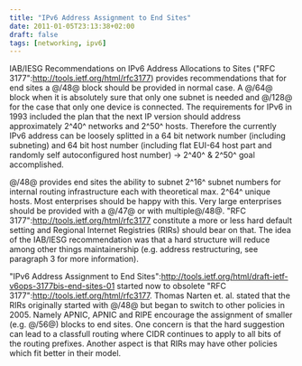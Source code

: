 ```yaml
---
title: "IPv6 Address Assignment to End Sites"
date: 2011-01-05T23:13:38+02:00
draft: false
tags: [networking, ipv6]
---
```


IAB/IESG Recommendations on IPv6 Address Allocations to Sites ("RFC 3177":<http://tools.ietf.org/html/rfc3177>)
provides recommendations that for end sites a @/48@ block should be provided in normal case. A @/64@ block when it is
absolutely sure that only one subnet is needed and @/128@ for the case that
only one device is connected. The requirements for IPv6 in 1993 included
the plan that the next IP version should address approximately 2^40^
networks and 2^50^ hosts. Therefore the currently IPv6 address can be
loosely splitted in a 64 bit network number (including subneting) and
64 bit host number (including flat EUI-64 host part and randomly self
autoconfigured host number) -> 2^40^ & 2^50^ goal accomplished.


@/48@ provides end sites the ability to subnet 2^16^ subnet numbers for
internal routing infrastructure each with theoretical max. 2^64^ unique
hosts. Most enterprises should be happy with this. Very large enterprises
should be provided with a @/47@ or with multiple@/48@. "RFC 3177":<http://tools.ietf.org/html/rfc3177> constitute a more or less hard
default setting and Regional Internet Registries (RIRs) should bear on
that. The idea of the IAB/IESG recommendation was that a hard structure
will reduce among other things maintainership (e.g. address restructuring, see paragraph
3 for more information).


"IPv6 Address Assignment to End Sites":<http://tools.ietf.org/html/draft-ietf-v6ops-3177bis-end-sites-01>
started now to obsolete "RFC 3177":<http://tools.ietf.org/html/rfc3177>.
Thomas Narten et. al. stated that the RIRs originally started with @/48@
but began to switch to other policies in 2005. Namely APNIC, APNIC and
RIPE encourage the assignment of smaller (e.g. @/56@) blocks to end sites.
One concern is that the hard suggestion can lead to a classfull routing
where CIDR continues to apply to all bits of the routing prefixes. Another
aspect is that RIRs may have other policies which fit better in their model.


